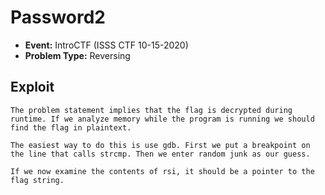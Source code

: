 # Password2
* **Event:** IntroCTF (ISSS CTF 10-15-2020)
* **Problem Type:** Reversing

## Exploit
```
The problem statement implies that the flag is decrypted during runtime. If we analyze memory while the program is running we should find the flag in plaintext.

The easiest way to do this is use gdb. First we put a breakpoint on the line that calls strcmp. Then we enter random junk as our guess.

If we now examine the contents of rsi, it should be a pointer to the flag string.
```


